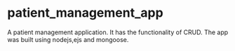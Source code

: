 # patient_management_app
A patient management application. It has the functionality of CRUD. The app was built using nodejs,ejs and mongoose.
